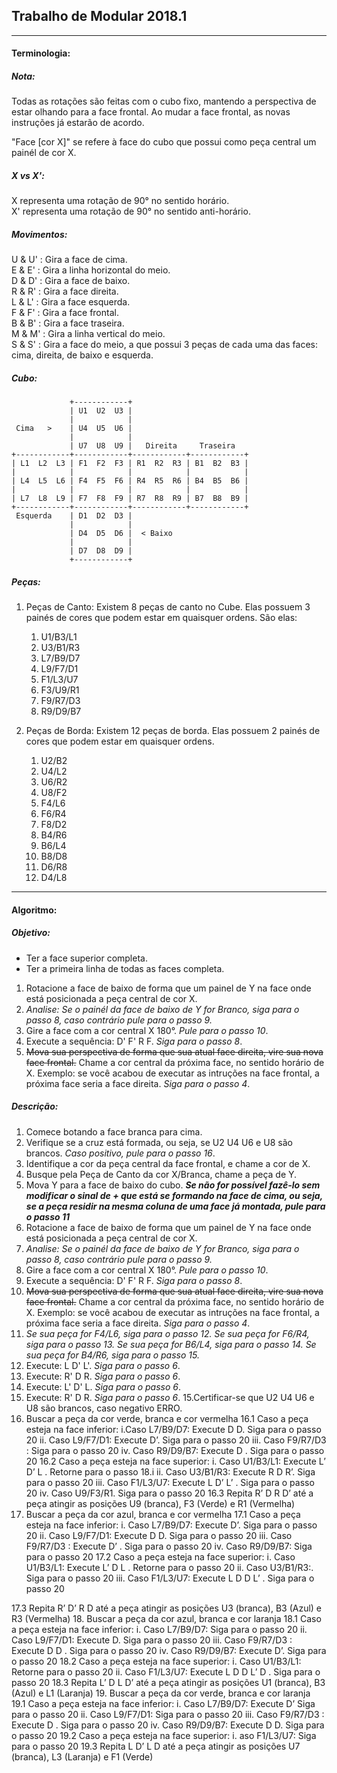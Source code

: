 ## Trabalho de Modular 2018.1

---

#### Terminologia:

##### Nota:

Todas as rotações são feitas com o cubo fixo, mantendo a perspectiva de estar olhando para a face frontal. Ao mudar a face frontal, as novas instruções já estarão de acordo.  

"Face [cor X]" se refere à face do cubo que possui como peça central um painél de cor X.  

##### X vs X':

X representa uma rotação de 90° no sentido horário.  
X' representa uma rotação de 90° no sentido anti-horário.  

##### Movimentos:

U & U' : Gira a face de cima.  
E & E' : Gira a linha horizontal do meio.  
D & D' : Gira a face de baixo.  
R & R' : Gira a face direita.  
L & L' : Gira a face esquerda.  
F & F' : Gira a face frontal.  
B & B' : Gira a face traseira.  
M & M' : Gira a linha vertical do meio.  
S & S' : Gira a face do meio, a que possui 3 peças de cada uma das faces: cima, direita, de baixo e esquerda.  

##### Cubo:
````
             +------------+
             | U1  U2  U3 |
             |            |
 Cima   >    | U4  U5  U6 |
             |            |
             | U7  U8  U9 |   Direita     Traseira
+------------+------------+------------+------------+
| L1  L2  L3 | F1  F2  F3 | R1  R2  R3 | B1  B2  B3 |
|            |            |            |            |
| L4  L5  L6 | F4  F5  F6 | R4  R5  R6 | B4  B5  B6 |
|            |            |            |            |
| L7  L8  L9 | F7  F8  F9 | R7  R8  R9 | B7  B8  B9 |
+------------+------------+------------+------------+
 Esquerda    | D1  D2  D3 |
             |            |
             | D4  D5  D6 |  < Baixo
             |            |
             | D7  D8  D9 |
             +------------+
````

##### Peças:

1. Peças de Canto: Existem 8 peças de canto no Cube. Elas possuem 3 painés de cores que podem estar em quaisquer ordens. São elas: 
    1. U1/B3/L1 
    1. U3/B1/R3 
    1. L7/B9/D7 
    1. L9/F7/D1 
    1. F1/L3/U7 
    1. F3/U9/R1  
    1. F9/R7/D3
    1. R9/D9/B7


1. Peças de Borda: Existem 12 peças de borda. Elas possuem 2 painés de cores que podem estar em quaisquer ordens.
    1. U2/B2
    1. U4/L2
    1. U6/R2
    1. U8/F2
    1. F4/L6
    1. F6/R4
    1. F8/D2
    1. B4/R6
    1. B6/L4
    1. B8/D8
    1. D6/R8
    1. D4/L8

---

#### Algoritmo:

##### Objetivo:

- Ter a face superior completa.
- Ter a primeira linha de todas as faces completa.

1. Rotacione a face de baixo de forma que um painel de Y na face onde está posicionada a peça central de cor X.
1. *Analise: Se o painél da face de baixo de Y for Branco, siga para o passo 8, caso contrário pule para o passo 9.*
1. Gire a face com a cor central X 180°. *Pule para o passo 10*.
1. Execute a sequência: D' F' R F. *Siga para o passo 8*.
1. ~~Mova sua perspectiva de forma que sua atual face direita, vire sua nova face frontal.~~ Chame a cor central da próxima face, no sentido horário de X. Exemplo: se você acabou de executar as intruções na face frontal, a próxima face seria a face direita. *Siga para o passo 4*.

##### Descrição:

1. Comece botando a face branca para cima.
1. Verifique se a cruz está formada, ou seja, se U2 U4 U6 e U8 são brancos. *Caso positivo, pule para o passo 16*.
1. Identifique a cor da peça central da face frontal, e chame a cor de X.
1. Busque pela Peça de Canto da cor X/Branca, chame a peça de Y.
1. Mova Y para a face de baixo do cubo. ***Se não for possível fazê-lo sem modificar o sinal de + que está se formando na face de cima, ou seja, se a peça residir na mesma coluna de uma face já montada, pule para o passo 11***
1. Rotacione a face de baixo de forma que um painel de Y na face onde está posicionada a peça central de cor X.
1. *Analise: Se o painél da face de baixo de Y for Branco, siga para o passo 8, caso contrário pule para o passo 9.*
1. Gire a face com a cor central X 180°. *Pule para o passo 10*.
1. Execute a sequência: D' F' R F. *Siga para o passo 8*.
1. ~~Mova sua perspectiva de forma que sua atual face direita, vire sua nova face frontal.~~ Chame a cor central da próxima face, no sentido horário de X. Exemplo: se você acabou de executar as intruções na face frontal, a próxima face seria a face direita. *Siga para o passo 4*.
10. *Se sua peça for F4/L6, siga para o passo 12. Se sua peça for F6/R4, siga para o passo 13. Se sua peça for B6/L4, siga para o passo 14. Se sua peça for B4/R6, siga para o passo 15.*
11. Execute: L D' L'. *Siga para o passo 6*.
12. Execute: R' D R. *Siga para o passo 6*.
13. Execute: L' D' L. *Siga para o passo 6*.
14. Execute: R' D R. *Siga para o passo 6*.
15.Certificar-se que U2 U4 U6 e U8 são brancos, caso negativo ERRO. 
16. Buscar a peça da cor verde, branca e cor vermelha
  16.1 Caso a peça esteja na face inferior: 
    i.Caso L7/B9/D7: Execute D D. Siga para o passo 20
    ii. Caso L9/F7/D1: Execute D’. Siga para o passo 20
    iii.	Caso F9/R7/D3 : Siga para o passo 20
    iv.	Caso R9/D9/B7: Execute D . Siga para o passo 20
  16.2 Caso a peça esteja na face superior: 
    i.	Caso U1/B3/L1: Execute L’ D’ L . Retorne para o passo 18.i
    ii.	Caso U3/B1/R3: Execute R D R’. Siga para o passo 20
    iii.	Caso F1/L3/U7: Execute L D’ L’ . Siga para o passo 20
    iv.	Caso U9/F3/R1. Siga para o passo 20
16.3 Repita R’ D R D’ até a peça atingir as posições U9 (branca), F3 (Verde) e R1 (Vermelha)
17. Buscar a peça da cor azul, branca e cor vermelha
  17.1  Caso a peça esteja na face inferior: 
    i.	Caso L7/B9/D7: Execute D’. Siga para o passo 20
    ii.	Caso L9/F7/D1: Execute D D. Siga para o passo 20
    iii.	Caso F9/R7/D3 : Execute D’ . Siga para o passo 20
    iv.	Caso R9/D9/B7:  Siga para o passo 20
  17.2 Caso a peça esteja na face superior: 
    i.	Caso U1/B3/L1: Execute L’ D  L . Retorne para o passo 20
    ii.	Caso U3/B1/R3:. Siga para o passo 20
    iii.	Caso F1/L3/U7: Execute L D D L’ . Siga para o passo 20

  17.3 Repita R’ D’ R D até a peça atingir as posições U3 (branca), B3 (Azul) e R3 (Vermelha)
18. Buscar a peça da cor azul, branca e cor laranja
  18.1  Caso a peça esteja na face inferior: 
    i.	Caso L7/B9/D7: Siga para o passo 20
    ii.	Caso L9/F7/D1: Execute D. Siga para o passo 20
    iii.	Caso F9/R7/D3 : Execute D D . Siga para o passo 20
    iv.	Caso R9/D9/B7: Execute D’. Siga para o passo 20
  18.2 Caso a peça esteja na face superior: 
    i.	Caso U1/B3/L1:  Retorne para o passo 20
    ii.	Caso F1/L3/U7: Execute L D D L’ D . Siga para o passo 20
  18.3  Repita L’  D  L D’ até a peça atingir as posições U1 (branca), B3 (Azul) e L1 (Laranja)
19. Buscar a peça da cor verde, branca e cor laranja
  19.1  Caso a peça esteja na face inferior: 
    i.	Caso L7/B9/D7: Execute D’ Siga para o passo 20
    ii.	Caso L9/F7/D1:  Siga para o passo 20
    iii.	Caso F9/R7/D3 : Execute D . Siga para o passo 20
    iv.	Caso R9/D9/B7: Execute D D. Siga para o passo 20
  19.2 Caso a peça esteja na face superior: 
    i. aso F1/L3/U7: Siga para o passo 20
  19.3   Repita L  D’  L  D até a peça atingir as posições U7 (branca), L3 (Laranja) e F1 (Verde)


